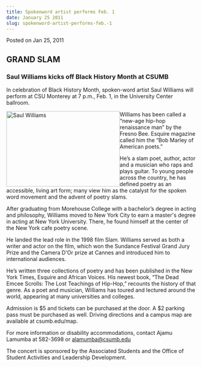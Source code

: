 ```yaml
---
title: Spokenword artist performs Feb. 1
date: January 25 2011
slug: spokenword-artist-performs-feb.-1
---
```


 



<span class="date">Posted on Jan 25, 2011    </span>
<h2>GRAND SLAM</h2>
<h3>Saul Williams kicks off Black History Month at CSUMB</h3>
<p>In celebration of Black History Month, spoken-word artist Saul
Williams will perform at CSU Monterey at 7 p.m., Feb. 1, in the
University Center ballroom.</p>
<p><img alt="Saul Williams" src="https://news.csumb.edu/sites/default/files/65/attachments/news/images/williams_saul3001.jpg" style="float:left; width:300px; height:199px">Williams has been
called a &#x201C;new-age hip-hop renaissance man&#x201D; by the Fresno Bee.
Esquire magazine called him the &#x201C;Bob Marley of American poets.&#x201D;</img></p>
<p>He&#x2019;s a slam poet, author, actor and a musician who raps and
plays guitar. To young people across the country, he has defined
poetry as an accessible, living art form; many view him as the
catalyst for the spoken word movement and the advent of poetry
slams.</p>
<p>After graduating from Morehouse College with a bachelor&#x2019;s degree
in acting and philosophy, Williams moved to New York City to earn a
master&apos;s degree in acting at New York University. There, he found
himself at the center of the New York cafe poetry scene.</p>
<p>He landed the lead role in the 1998 film Slam. Williams served
as both a writer and actor on the film, which won the Sundance
Festival Grand Jury Prize and the Camera D&apos;Or prize at Cannes and
introduced him to international audiences.</p>
<p>He&#x2019;s written three collections of poetry and has been published
in the New York Times, Esquire and African Voices. His newest book,
&#x201C;The Dead Emcee Scrolls: The Lost Teachings of Hip-Hop,&#x201D; recounts
the history of that genre. As a poet and musician, Williams has
toured and lectured around the world, appearing at many
universities and colleges.</p>
<p>Admission is $5 and tickets can be purchased at the door. A $2
parking pass must be purchased as well. Driving directions and a
campus map are available at csumb.edu/map.</p>
<p>For more information or disability accommodations, contact Ajamu
Lamumba at 582-3698 or <a href="mailto:alamumba@csumb.edu">alamumba@csumb.edu</a></p>
<p>The concert is sponsored by the Associated Students and the
Office of Student Activities and Leadership Development.</p>
<p>&#xA0;</p>
<p><br>
<br>
&#xA0;</br></br></p>





```
